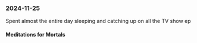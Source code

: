 ### 2024-11-25
Spent almost the entire day sleeping and catching up on all the TV show ep 

#### Meditations for Mortals
